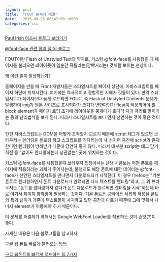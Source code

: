 ```yaml
---
layout: post
title:  "FOUT 문제와 해결"
date:   2016-08-26 08:42:00 +0900
categories: css
---
```

[Paul Irish 아조씨 블로그 보러가기][Paul-Irish-FOUT]

[@font-face 관련 정리 잘 된 블로그][font-face]

FOUT이란 Flash of Unstyled Text의 약자로, 커스텀 @font-face를 사용했을 때 페이지를 불러오면 레이아웃이 일순간 뒤틀리는(깜빡거리는) 것처럼 보이는 현상이다.

왜 이런 일이 발생하는가?

홈페이지를 만들 때 Front 개발자들은 스타일시트를 페이지 상단에, 자바스크립트를 페이지 하단에 위치시킨다. 여기에는 역사적이고 경험적인 지혜가 깃들어 있다. 만약 스타일시트가 페이지보다 늦게 로드되면 FOUC, 즉 Flash of Unstyled Contents 문제가 발생하여 img가 원본 사이즈로 표시되다가 크기가 변한다던가 float이 적용되어야 할 block element가 페이지 로딩 초기에 레이아웃을 뭉개다가 호다닥 자기 자리로 돌아가는 등의 난리법석을 보게 된다. 따라서 스타일시트를 <body>보다 먼저 선언하는 것이 좋은 것이다.

한편 자바스크립트는 DOM을 어떻게 조작할지 모르기 때문에 script 태그가 있으면 브라우저는 렌더링을 블로킹 하고 스크립트를 기다리는데 <head>나 심지어 <body> 중간에 script가 존재한다면 렌더링이 방해받기 때문에 당연히 좋지 않다. 따라서 대부분 script는 <body>태그 닫기 직전 등 "없어도 렌더링하는데 상관없는" 곳에 위치하는 것이다.

커스텀 @font-face를 사용했을때 브라우저 입장에서는 난생 처음보는 어떤 폰트를 페이지에 적용하라는 과제가 주어지는데, 불행히도 해당 폰트에 대한 데이터는 @font-face가 선언된 스타일시트를 만나면서 다운로드되기 시작한다. 이 경우 firefox는 "기본 폰트로 렌더링하면서 폰트 다운로드가 완료되면 다시 텍스트를 렌더링"하고, 그 외 브라우저는 "폰트를 렌더링하지 않다가 폰트 다운로드가 완료되면 렌더링을 시작"하는데 바로 여기서 페이지 깜빡임이 발생하는 것이다. 기본 폰트든 공백이든 새롭게 적용될 폰트의 폭과 넓이가 기존에 텍스트들이 차지하고 있던 공간과 다르기 때문에 그에 맞춰서 나머지 element가 이동해야 하기 때문이다.

이 문제를 해결하기 위해서는 Google WebFont Loader를 적용하는 것이 손맛(?)이 좋다.

자세한 내용은 다음 블로그들을 참고하자.

[구글 웹 폰트 빠르게 불러오는 방법](http://blomari.tistory.com/83)

[구글 웹폰트를 빠르게 로드하는 팁 7가지](https://nolboo.kim/blog/2013/10/22/google-web-font-faster-tip/)


[Paul-Irish-FOUT]:http://www.paulirish.com/2009/fighting-the-font-face-fout/
[font-face]:http://www.clearboth.org/font-face_performance/
